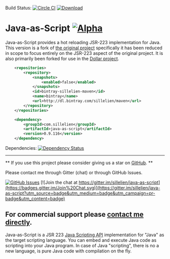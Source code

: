 Build Status: [![Circle CI](https://circleci.com/gh/sillelien/java-as-script.png?style=badge)](https://circleci.com/gh/sillelien/java-as-script)
[ ![Download](https://api.bintray.com/packages/sillelien/maven/java-as-script/images/download.svg) ](https://bintray.com/sillelien/maven/java-as-script/_latestVersion)

Java-as-Script [![Alpha](https://img.shields.io/badge/Status-Alpha-yellowgreen.svg?style=flat)](http://github.com/sillelien/java-as-script)
==============
Java-as-Script provides a hot reloading JSR-223 implementation for Java. This version is a fork of [the original project](https://github.com/jmarranz/relproxy) specifically it has been reduced in scope to focus entirely on the JSR-223 aspect of the original project. It is also primarily been forked for use in the [Dollar project](https://github.com/sillelien/dollar).

```xml
    <repositories>
        <repository>
            <snapshots>
                <enabled>false</enabled>
            </snapshots>
            <id>bintray-sillelien-maven</id>
            <name>bintray</name>
            <url>http://dl.bintray.com/sillelien/maven</url>
        </repository>
    </repositories>
```            

```xml
    <dependency>
        <groupId>com.sillelien</groupId>
        <artifactId>java-as-script</artifactId>
        <version>0.9.116</version>
    </dependency>
```


Dependencies: [![Dependency Status](https://www.versioneye.com/user/projects/5960064c6725bd0049735d0b/badge.svg?style=flat-square)](https://www.versioneye.com/user/projects/5960064c6725bd0049735d0b)

-------

** If you use this project please consider giving us a star on [GitHub](http://github.com/sillelien/java-as-script). **

Please contact me through Gitter (chat) or through GitHub Issues.

[![GitHub Issues](https://img.shields.io/github/issues/sillelien/java-as-script.svg)](https://github.com/sillelien/java-as-script/issues) [![Join the chat at https://gitter.im/sillelien/java-as-script](https://badges.gitter.im/Join%20Chat.svg)](https://gitter.im/sillelien/java-as-script?utm_source=badge&utm_medium=badge&utm_campaign=pr-badge&utm_content=badge)

For commercial support please <a href="mailto:hello@neilellis.me">contact me directly</a>.
-------

Java-as-Script is a JSR 223 [Java Scripting API](http://docs.oracle.com/javase/6/docs/technotes/guides/scripting/programmer_guide/index.html) implementation for "Java" as the target scripting language. You can embed and execute Java code as scripting into your Java program. In case of Java "scripting", there is no a new language, is pure Java code with compilation on the fly.
